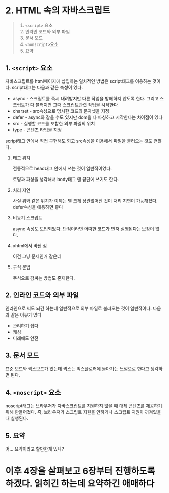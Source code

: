 # 2. HTML 속의 자바스크립트

> 1. `<script>` 요소
> 2. 인라인 코드와 외부 파일
> 3. 문서 모드
> 4. `<nonscript>`요소
> 5. 요약

## 1. `<script>` 요소

자바스크립트를 html페이지에 삽입하는 일차적인 방법은 script태그를 이용하는 것이다. script태그는 다음과 같은 속성이 있다.

- async - 스크립트를 즉시 내려받지만 다른 작업을 방해하지 않도록 한다. 그리고 스크립트가 다 불러지면 그때 스크립트관련 작업을 시작한다
- charset - src속성으로 명시한 코드의 문자셋을 지정
- defer - async와 같을 수도 있지만 dom을 다 파싱하고 시작한다는 차이점이 있다
- src - 실행할 코드를 포함한 외부 파일의 위치
- type - 콘텐츠 타입을 지정

script태그 안에서 직접 구현해도 되고 src속성을 이용해서 파일을 불러오는 것도 괜찮다.

1. 태그 위치

   전통적으로 head태그 안에서 쓰는 것이 일반적이었다.

   로딩과 파싱을 생각해서 body태그 맨 끝단에 쓰기도 한다.

2. 처리 지연

   사실 위와 같은 위치가 이제는 별 크게 상관없어진 것이 처리 지연이 가능해졌다. defer속성을 애용하면 좋다

3. 비동기 스크립트

   async 속성도 도입되었다. 단점이라면 어떠한 코드가 먼저 실행된다는 보장이 없다.

4. xhtml에서 바뀐 점

   이건 그냥 문제인거 같은데

5. 구식 문법

   주석으로 감싸는 방법도 존재한다.

## 2. 인라인 코드와 외부 파일

인라인으로 써도 되긴 하는데 일반적으로 외부 파일로 불러오는 것이 일반적이다. 다음과 같은 이유가 있다

- 관리하기 쉽다
- 캐싱
- 미래에도 안전

## 3. 문서 모드

표준 모드와 쿽스모드가 있는데 쿽스는 익스플로러에 돌아가는 느낌으로 한다고 생각하면 된다.

## 4. `<noscript>` 요소

noscript태그는 브라우저가 자바스크립트를 지원하지 않을 때 대체 콘텐츠를 제공하기 위해 만들어졌다. 즉, 브라우저가 스크립트 지원을 안하거나 스크립트 지원이 꺼져있을 때 실행된다.

## 5. 요약

어... 요약이라고 할만한게 있나?

# 이후 4장을 살펴보고 6장부터 진행하도록 하겠다. 읽히긴 하는데 요약하긴 애매하다

